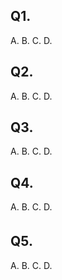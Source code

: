 ## Q1.
A.  B.  C.  D.
## Q2.
A.  B.  C.  D.
## Q3.
A.  B.  C.  D.
## Q4.
A.  B.  C.  D.
## Q5.　
A.  B.  C.  D.

